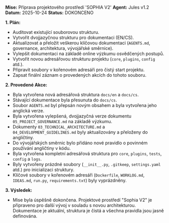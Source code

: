 **Mise:** Příprava projektového prostředí 'SOPHIA V2'
**Agent:** Jules v1.2
**Datum:** 2025-10-24
**Status:** DOKONCENO

**1. Plán:**
*   Auditovat existující souborovou strukturu.
*   Vytvořit dvojjazyčnou strukturu pro dokumentaci (EN/CS).
*   Aktualizovat a přeložit veškerou klíčovou dokumentaci (`AGENTS.md`, governance, architektura, vývojářské směrnice).
*   Vylepšit dokumentaci na základě online výzkumu osvědčených postupů.
*   Vytvořit novou adresářovou strukturu projektu (`core`, `plugins`, `config` atd.).
*   Připravit soubory v kořenovém adresáři pro čistý start projektu.
*   Zapsat finální záznam o provedených akcích do tohoto souboru.

**2. Provedené Akce:**
*   Byla vytvořena nová adresářová struktura `docs/en` a `docs/cs`.
*   Stávající dokumentace byla přesunuta do `docs/cs`.
*   Soubor `AGENTS.md` byl přepsán novým obsahem a byla vytvořena jeho anglická verze.
*   Byla vytvořena vylepšená, dvojjazyčná verze dokumentu `05_PROJECT_GOVERNANCE.md` na základě výzkumu.
*   Dokumenty `03_TECHNICAL_ARCHITECTURE.md` a `04_DEVELOPMENT_GUIDELINES.md` byly aktualizovány a přeloženy do angličtiny.
*   Do vývojářských směrnic bylo přidáno nové pravidlo o povinném používání angličtiny v kódu.
*   Byla vytvořena kompletní adresářová struktura pro `core`, `plugins`, `tests`, `config` a `logs`.
*   Byly vytvořeny prázdné soubory (`__init__.py`, `.gitkeep`, `settings.yaml` atd.) pro inicializaci struktury.
*   Klíčové soubory v kořenovém adresáři (`Dockerfile`, `WORKLOG.md`, `IDEAS.md`, `run.py`, `requirements.txt`) byly vyprázdněny.

**3. Výsledek:**
*   Mise byla úspěšně dokončena. Projektové prostředí "Sophia V2" je připraveno pro další vývoj v souladu s novou architekturou. Dokumentace je aktuální, struktura je čistá a všechna pravidla jsou jasně definována.
